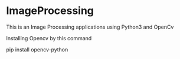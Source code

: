 # ImageProcessing
This is an Image Processing applications using Python3 and OpenCv

Installing Opencv by this command

pip install opencv-python
